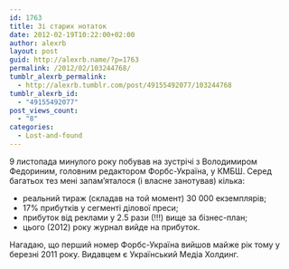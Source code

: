 ```yaml
---
id: 1763
title: Зі старих нотаток
date: 2012-02-19T10:22:00+02:00
author: alexrb
layout: post
guid: http://alexrb.name/?p=1763
permalink: /2012/02/103244768/
tumblr_alexrb_permalink:
  - http://alexrb.tumblr.com/post/49155492077/103244768
tumblr_alexrb_id:
  - "49155492077"
post_views_count:
  - "8"
categories:
  - Lost-and-found
---
```

9 листопада минулого року побував на зустрічі з Володимиром Федориним, головним редактором Форбс-Україна, у КМБШ. Серед багатьох тез мені запам’яталося (і власне занотував) кілька:

  * реальний тираж (складав на той момент) 30&#160;000 екземплярів;
  * 17% прибутків у сегменті ділової преси;
  * прибуток від реклами у 2.5 рази (!!!) вище за бізнес-план;
  * цього (2012) року журнал вийде на прибуток.

Нагадаю, що перший номер Форбс-Україна вийшов майже рік тому у березні 2011 року. Видавцем є Український Медіа Холдинг.